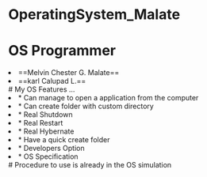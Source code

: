# OperatingSystem_Malate
  # OS Programmer
  <li> ==Melvin Chester G. Malate==</li>
  <li>==karl Calupad L.==</li>
 # My OS Features ...
 <li>* Can manage to open a application from the computer</li>
 <li>* Can create folder with custom directory </li>
 <li>* Real Shutdown</li>
 <li>* Real Restart</li>
 <li>* Real Hybernate</li>
 <li>* Have a quick create folder</li>
 <li>* Developers Option</li>
 <li>* OS Specification</li>
# Procedure to use is already in the OS simulation
